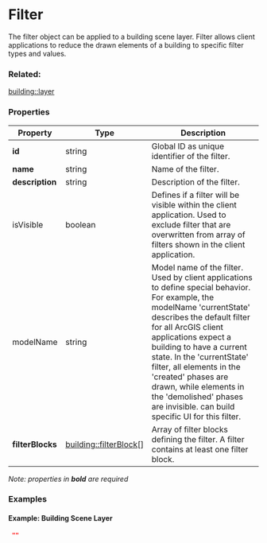 # Filter

The filter object can be applied to a building scene layer. Filter allows client applications to reduce the drawn elements of a building to specific filter types and values.

### Related:

[building::layer](layer.md)
### Properties

| Property | Type | Description |
| --- | --- | --- |
| **id** | string | Global ID as unique identifier of the filter. |
| **name** | string | Name of the filter. |
| **description** | string | Description of the filter. |
| isVisible | boolean | Defines if a filter will be visible within the client application. Used to exclude filter that are overwritten from array of filters shown in the client application. |
| modelName | string | Model name of the filter. Used by client applications to define special behavior. For example, the modelName 'currentState' describes the default filter for all ArcGIS client applications expect a building to have a current state. In the 'currentState' filter, all elements in the 'created' phases are drawn, while elements in the 'demolished' phases are invisible. can build specific UI for this filter. |
| **filterBlocks** | [building::filterBlock](filterBlock.md)[] | Array of filter blocks defining the filter. A filter contains at least one filter block. |

*Note: properties in **bold** are required*

### Examples 

#### Example: Building Scene Layer 

```json
 "" 
```

